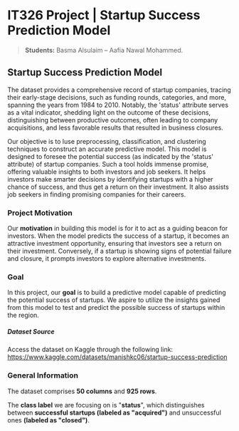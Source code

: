 # IT326 Project | Startup Success Prediction Model


> **Students:** Basma Alsulaim – Aafia Nawal Mohammed.


## Startup Success Prediction Model

The dataset provides a comprehensive record of startup companies, tracing their early-stage decisions, such as funding rounds, categories, and more, spanning the years from 1984 to 2010. Notably, the 'status' attribute serves as a vital indicator, shedding light on the outcome of these decisions, distinguishing between productive outcomes, often leading to company acquisitions, and less favorable results that resulted in business closures.

Our objective is to luse preprocessing, classification, and clustering techniques to construct an accurate predictive model. This model is designed to foresee the potential success (as indicated by the 'status' attribute) of startup companies. Such a tool holds immense promise, offering valuable insights to both investors and job seekers. It helps investors make smarter decisions by identifying startups with a higher chance of success, and thus get a return on their investment. It also assists job seekers in finding promising companies for their careers. 


### Project Motivation 

Our **motivation** in building this model is for it to act as a guiding beacon for investors. When the model predicts the success of a startup, it becomes an attractive investment opportunity, ensuring that investors see a return on their investment. Conversely, if a startup is showing signs of potential failure and closure, it prompts investors to explore alternative investments.


### Goal

In this project, our **goal** is to build a predictive model capable of predicting the potential success of startups. We aspire to utilize the insights gained from this model to test and predict the possible success of startups within the region.

##### Dataset Source

Access the dataset on Kaggle through the following link: https://www.kaggle.com/datasets/manishkc06/startup-success-prediction


### General Information

The dataset comprises **50 columns** and **925 rows**.

The **class label** we are focusing on is "**status**", which distinguishes between **successful startups (labeled as "acquired")** and unsuccessful ones **(labeled as "closed")**.
